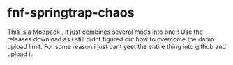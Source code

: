 # fnf-springtrap-chaos
This is a Modpack , it just combines several mods into one !
Use the releases download as i still didnt figured out how to overcome the damn upload limit.
For some reason i just cant yeet the entire thing into github and upload it.
